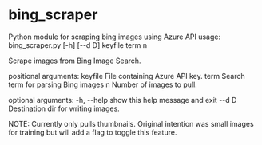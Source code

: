 # bing_scraper
Python module for scraping bing images using Azure API
usage: bing_scraper.py [-h] [--d D] keyfile term n

Scrape images from Bing Image Search.

positional arguments:
  keyfile     File containing Azure API key.
  term        Search term for parsing Bing images
  n           Number of images to pull.

optional arguments:
  -h, --help  show this help message and exit
  --d D       Destination dir for writing images.
  
  
  
  NOTE: Currently only pulls thumbnails. Original intention was small images for training but will add a flag to toggle this feature.
